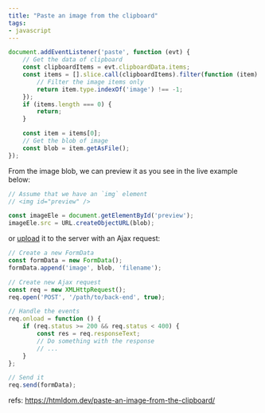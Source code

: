 ```yaml
---
title: "Paste an image from the clipboard"
tags:
- javascript
---
```


```js
document.addEventListener('paste', function (evt) {
    // Get the data of clipboard
    const clipboardItems = evt.clipboardData.items;
    const items = [].slice.call(clipboardItems).filter(function (item) {
        // Filter the image items only
        return item.type.indexOf('image') !== -1;
    });
    if (items.length === 0) {
        return;
    }

    const item = items[0];
    // Get the blob of image
    const blob = item.getAsFile();
});
```

From the image blob, we can preview it as you see in the live example below:

```js
// Assume that we have an `img` element
// <img id="preview" />

const imageEle = document.getElementById('preview');
imageEle.src = URL.createObjectURL(blob);
```

or [upload](https://htmldom.dev/upload-files-with-ajax) it to the server with an Ajax request:

```js
// Create a new FormData
const formData = new FormData();
formData.append('image', blob, 'filename');

// Create new Ajax request
const req = new XMLHttpRequest();
req.open('POST', '/path/to/back-end', true);

// Handle the events
req.onload = function () {
    if (req.status >= 200 && req.status < 400) {
        const res = req.responseText;
        // Do something with the response
        // ...
    }
};

// Send it
req.send(formData);
```

refs: https://htmldom.dev/paste-an-image-from-the-clipboard/
